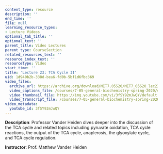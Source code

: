 ```yaml
---
content_type: resource
description: ''
end_time: ''
file: null
learning_resource_types:
- Lecture Videos
optional_tab_title: ''
optional_text: ''
parent_title: Video Lectures
parent_type: CourseSection
related_resources_text: ''
resource_index_text: ''
resourcetype: Video
start_time: ''
title: 'Lecture 23: TCA Cycle II'
uid: 1d940b2b-338d-bea6-fd0b-5bf1d6fbc369
video_files:
  archive_url: https://archive.org/download/MIT7.05S20/MIT7_05S20_lec23_300k.mp4
  video_captions_file: /courses/7-05-general-biochemistry-spring-2020/c1182006056758de9dca7462bd42b8c8_3fSY92mJwQY.vtt
  video_thumbnail_file: https://img.youtube.com/vi/3fSY92mJwQY/default.jpg
  video_transcript_file: /courses/7-05-general-biochemistry-spring-2020/cd03756f9711294ddd0ab26ebd19a43f_3fSY92mJwQY.pdf
video_metadata:
  youtube_id: 3fSY92mJwQY
---
```


**Description**: Professor Vander Heiden dives deeper into the discussion of the TCA cycle and related topics including pyruvate oxidation, TCA cycle reactions, the output of the TCA cycle, anaplerosis, the glyoxylate cycle, and TCA cycle regulation. 

**Instructor**: Prof. Matthew Vander Heiden